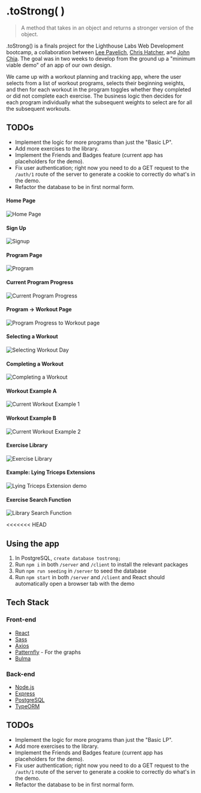 # .toStrong( )

> A method that takes in an object and returns a stronger version of the object.

.toStrong() is a finals project for the Lighthouse Labs Web Development bootcamp, a collaboration between [Lee Pavelich](https://github.com/leepavelich/), [Chris Hatcher](https://github.com/chatcher20), and [John Chia](https://github.com/fluffyjohnny). The goal was in two weeks to develop from the ground up a "minimum viable demo" of an app of our own design.

We came up with a workout planning and tracking app, where the user selects from a list of workout programs, selects their beginning weights, and then for each workout in the program toggles whether they completed or did not complete each exercise. The business logic then decides for each program individually what the subsequent weights to select are for all the subsequent workouts.



## TODOs

- Implement the logic for more programs than just the "Basic LP".
- Add more exercises to the library.
- Implement the Friends and Badges feature (current app has placeholders for the demo).
- Fix user authentication; right now you need to do a GET request to the `/auth/1` route of the server to generate a cookie to correctly do what's in the demo.
- Refactor the database to be in first normal form.






#### Home Page
![Home Page](https://github.com/leepavelich/toStrong/blob/main/docs/screenshots/homepage.png)

#### Sign Up
![Signup](https://github.com/leepavelich/toStrong/blob/main/docs/gifs/signup_gif.gif)

#### Program Page
![Program](https://github.com/leepavelich/toStrong/blob/main/docs/screenshots/program.png)

#### Current Program Progress
![Current Program Progress](https://github.com/leepavelich/toStrong/blob/main/docs/screenshots/current_program_progress.png)

#### Program -> Workout Page
![Program Progress to Workout page](https://github.com/leepavelich/toStrong/blob/main/docs/gifs/program_progress_to_workout_gif.gif)

#### Selecting a Workout
![Selecting Workout Day](https://github.com/leepavelich/toStrong/blob/main/docs/gifs/selecting_workout_day_gif.gif)

#### Completing a Workout
![Completing a Workout](https://github.com/leepavelich/toStrong/blob/main/docs/gifs/workout_gif.gif)

#### Workout Example A
![Current Workout Example 1](https://github.com/leepavelich/toStrong/blob/main/docs/screenshots/current_workout_1.png)

#### Workout Example B
![Current Workout Example 2](https://github.com/leepavelich/toStrong/blob/main/docs/screenshots/current_workout_2.png)

#### Exercise Library
![Exercise Library](https://github.com/leepavelich/toStrong/blob/main/docs/gifs/library_example_gif.gif)

#### Example: Lying Triceps Extensions
![Lying Triceps Extension demo](https://github.com/leepavelich/toStrong/blob/main/docs/gifs/LTE_vid_library_gif.gif)

#### Exercise Search Function
![Library Search Function](https://github.com/leepavelich/toStrong/blob/main/docs/gifs/search_func_library_gif.gif)


<<<<<<< HEAD

## Using the app

1. In PostgreSQL, `create database tostrong;`
2. Run `npm i` in both `/server` and `/client` to install the relevant packages
3. Run `npm run seeding` in `/server` to seed the database
4. Run `npm start` in both `/server` and `/client` and React should automatically open a browser tab with the demo

## Tech Stack

### Front-end

- [React](https://reactjs.org/)
- [Sass](https://sass-lang.com/)
- [Axios](https://axios-http.com/docs/intro)
- [Patternfly](https://www.patternfly.org/v4/) - For the graphs
- [Bulma](https://bulma.io/)

### Back-end

- [Node.js](https://nodejs.org/en/)
- [Express](https://expressjs.com/)
- [PostgreSQL](https://www.postgresql.org/)
- [TypeORM](https://typeorm.io/)


## TODOs

- Implement the logic for more programs than just the "Basic LP".
- Add more exercises to the library.
- Implement the Friends and Badges feature (current app has placeholders for the demo).
- Fix user authentication; right now you need to do a GET request to the `/auth/1` route of the server to generate a cookie to correctly do what's in the demo.
- Refactor the database to be in first normal form.


